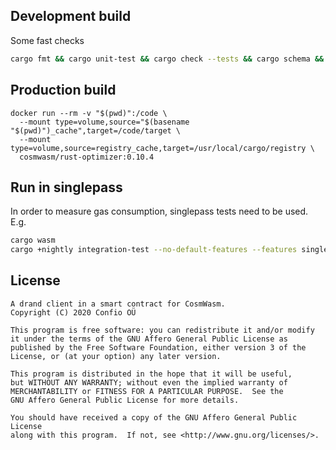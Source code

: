 ## Development build

Some fast checks

```sh
cargo fmt && cargo unit-test && cargo check --tests && cargo schema && cargo clippy -- -D warnings
```

## Production build

```
docker run --rm -v "$(pwd)":/code \
  --mount type=volume,source="$(basename "$(pwd)")_cache",target=/code/target \
  --mount type=volume,source=registry_cache,target=/usr/local/cargo/registry \
  cosmwasm/rust-optimizer:0.10.4
```

## Run in singlepass

In order to measure gas consumption, singlepass tests need to be used. E.g.

```sh
cargo wasm
cargo +nightly integration-test --no-default-features --features singlepass verify_valid -- --nocapture
```

## License

```
A drand client in a smart contract for CosmWasm.
Copyright (C) 2020 Confio OÜ

This program is free software: you can redistribute it and/or modify
it under the terms of the GNU Affero General Public License as
published by the Free Software Foundation, either version 3 of the
License, or (at your option) any later version.

This program is distributed in the hope that it will be useful,
but WITHOUT ANY WARRANTY; without even the implied warranty of
MERCHANTABILITY or FITNESS FOR A PARTICULAR PURPOSE.  See the
GNU Affero General Public License for more details.

You should have received a copy of the GNU Affero General Public License
along with this program.  If not, see <http://www.gnu.org/licenses/>.
```
